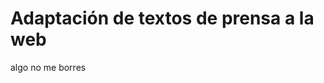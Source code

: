 # Adaptación de textos de prensa a la web

<!-- 
    Explicar en qué ha consistido la adaptación de los textos originales. Incluid en archivos aparte: (a) los textos originales, y (b) los textos adaptados (estos últimos en formato .md)
-->

algo
no me borres
